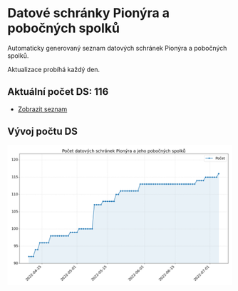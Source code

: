 # Datové schránky Pionýra a pobočných spolků

Automaticky generovaný seznam datových schránek Pionýra a pobočných spolků.

Aktualizace probíhá každý den.

## Aktuální počet DS: 116

- [Zobrazit seznam](datovky.csv)

## Vývoj počtu DS

![Vývoj počtu datových schránek](history.png)
